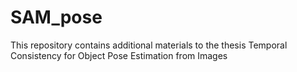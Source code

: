 # SAM_pose
This repository contains additional materials to the thesis Temporal Consistency for Object Pose Estimation from Images
